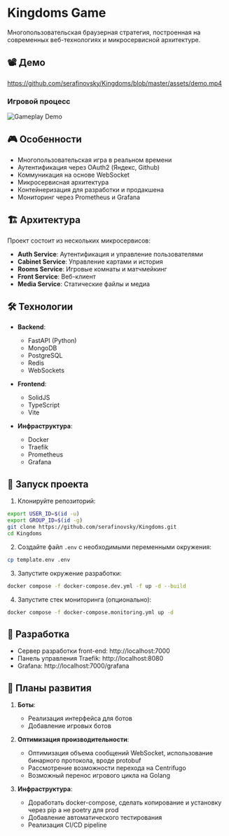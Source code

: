 # Kingdoms Game

Многопользовательская браузерная стратегия, построенная на современных веб-технологиях и микросервисной архитектуре.

## 📽️ Демо

https://github.com/serafinovsky/Kingdoms/blob/master/assets/demo.mp4

### Игровой процесс

![Gameplay Demo](./assets/demo.gif)

## 🎮 Особенности

- Многопользовательская игра в реальном времени
- Аутентификация через OAuth2 (Яндекс, Github)
- Коммуникация на основе WebSocket
- Микросервисная архитектура
- Контейнеризация для разработки и продакшена
- Мониторинг через Prometheus и Grafana

## 🏗️ Архитектура

Проект состоит из нескольких микросервисов:

- **Auth Service**: Аутентификация и управление пользователями
- **Cabinet Service**: Управление картами и история
- **Rooms Service**: Игровые комнаты и матчмейкинг
- **Front Service**: Веб-клиент
- **Media Service**: Статические файлы и медиа

## 🛠️ Технологии

- **Backend**:

  - FastAPI (Python)
  - MongoDB
  - PostgreSQL
  - Redis
  - WebSockets

- **Frontend**:

  - SolidJS
  - TypeScript
  - Vite

- **Инфраструктура**:
  - Docker
  - Traefik
  - Prometheus
  - Grafana

## 🚀 Запуск проекта

1. Клонируйте репозиторий:

```bash
export USER_ID=$(id -u)
export GROUP_ID=$(id -g)
git clone https://github.com/serafinovsky/Kingdoms.git
cd Kingdoms
```

2. Создайте файл `.env` с необходимыми переменными окружения:

```bash
cp template.env .env
```

3. Запустите окружение разработки:

```bash
docker compose -f docker-compose.dev.yml -f up -d --build
```

4. Запустите стек мониторинга (опционально):

```bash
docker compose -f docker-compose.monitoring.yml up -d
```

## 📝 Разработка

- Сервер разработки front-end: http://localhost:7000
- Панель управления Traefik: http://localhost:8080
- Grafana: http://localhost:7000/grafana

## 🌟 Планы развития

1. **Боты**:

   - Реализация интерфейса для ботов
   - Добавление игровых ботов

2. **Оптимизация производительности**:

   - Оптимизация объема сообщений WebSocket, использование бинарного протокола, вроде protobuf
   - Рассмотрение возможности перехода на Centrifugo
   - Возможный перенос игрового цикла на Golang

3. **Инфраструктура**:

   - Доработать docker-compose, сделать копирование и установку через pip а не poetry для prod
   - Добавление автоматического тестирования
   - Реализация CI/CD pipeline
